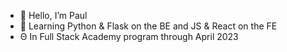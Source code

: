 - 👋 Hello, I’m Paul
- 🌱 Learning Python & Flask on the BE and JS & React on the FE   
-  Θ In Full Stack Academy program through April 2023

<!---
makeitsough/makeitsough is a ✨ special ✨ repository because its `README.md` (this file) appears on your GitHub profile.
You can click the Preview link to take a look at your changes.
--->
